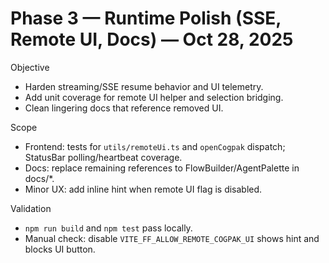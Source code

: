 # Phase 3 — Runtime Polish (SSE, Remote UI, Docs) — Oct 28, 2025

Objective
- Harden streaming/SSE resume behavior and UI telemetry.
- Add unit coverage for remote UI helper and selection bridging.
- Clean lingering docs that reference removed UI.

Scope
- Frontend: tests for `utils/remoteUi.ts` and `openCogpak` dispatch; StatusBar polling/heartbeat coverage.
- Docs: replace remaining references to FlowBuilder/AgentPalette in docs/*.
- Minor UX: add inline hint when remote UI flag is disabled.

Validation
- `npm run build` and `npm test` pass locally.
- Manual check: disable `VITE_FF_ALLOW_REMOTE_COGPAK_UI` shows hint and blocks UI button.

